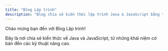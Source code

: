 ```yaml
---
title: "Blog Lập trình"
description: "Blog chia sẻ kiến thức lập trình Java & JavaScript bằng tiếng Việt."
---
```


Chào mừng bạn đến với Blog Lập trình! 

Đây là nơi chia sẻ kiến thức về Java và JavaScript, từ những khái niệm cơ bản đến các kỹ thuật nâng cao.